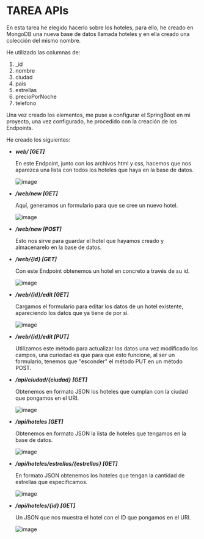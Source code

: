 <h1>TAREA APIs</h1>

<p>En esta tarea he elegido hacerlo sobre los hoteles, para ello, he creado en MongoDB una nueva base de datos llamada hoteles y en ella creado una colección del mismo nombre.

He utilizado las columnas de:
<ol>
<li>_id</li> 
<li>nombre</li>
<li>ciudad</li>
<li>país</li>
<li>estrellas</li>
<li>precioPorNoche</li>
<li>telefono</li>
</ol>

<p>Una vez creado los elementos, me puse a configurar el SpringBoot en mi proyecto, una vez configurado, he procedido con la creación de los Endpoints.</p>

He creado los siguientes:
<ul>
<li><strong><i> web/ [GET]</i></strong></li> 
<p>En este Endpoint, junto con los archivos html y css, hacemos que nos aparezca una lista con todos los hoteles que haya en la base de datos.</p>

![image](https://github.com/user-attachments/assets/b00319ec-236d-463d-abc2-759a3e1fd9ca)
  

<li><strong><i>/web/new [GET]</i></strong></li>
<p>Aquí, generamos un formulario para que se cree un nuevo hotel.</p>


![image](https://github.com/user-attachments/assets/d5b9f812-44dc-49f9-8c58-a2944e180d0d)

<li><strong><i>/web/new [POST]</i></strong></li>
<p>Esto nos sirve para guardar el hotel que hayamos creado y almacenarelo en la base de datos.</p>

<li><strong><i>/web/{id} [GET]</i></strong></li>
<p>Con este Endpoint obtenemos un hotel en concreto a través de su id.</p>

![image](https://github.com/user-attachments/assets/ca934c5a-ff2c-4bf5-95b1-3011fe6ba021)

<li><strong><i>/web/{id}/edit [GET]</i></strong></li>
<p>Cargamos el formulario para editar los datos de un hotel existente, apareciendo los datos que ya tiene de por sí.</p>

![image](https://github.com/user-attachments/assets/df6254b1-8fb5-441b-9661-0d721b04e874)

<li><strong><i>/web/{id}/edit [PUT]</i></strong></li>
<p>Utilizamos este método para actualizar los datos una vez modificado los campos, una curiodad es que para que esto funcione, al ser un formulario, tenemos que "esconder" el método PUT en un método POST.</p>


<li><strong><i>/api/ciudad/{ciudad} [GET]</i></strong></li>
<p>Obtenemos en formato JSON los hoteles que cumplan con la ciudad que pongamos en el URI.</p>

![image](https://github.com/user-attachments/assets/62eedeb2-25f7-4fbe-a629-b62f263036f9)



<li><strong><i>/api/hoteles [GET]</i></strong></li>
<p>Obtenemos en formato JSON la lista de hoteles que tengamos en la base de datos.</p>

![image](https://github.com/user-attachments/assets/4a5ad19e-f928-4ac4-8991-21a5c38f66b8)




<li><strong><i>/api/hoteles/estrellas/{estrellas} [GET]</i></strong></li>
<p>En formato JSON obtenemos los hoteles que tengan la cantidad de estrellas que especificamos.</p>

![image](https://github.com/user-attachments/assets/34b07064-1dfb-4e2f-b8cf-70878a7644be)





<li><strong><i>/api/hoteles/{id} [GET]</i></strong></li>
<p>Un JSON que nos muestra el hotel con el ID que pongamos en el URI.</p>

![image](https://github.com/user-attachments/assets/e2744666-5c77-49ad-8311-6e91484bdc6e)
</ul>

